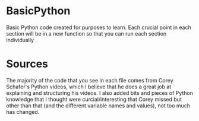 # BasicPython
Basic Python code created for purposes to learn. Each crucial point in each section will be in a new function so that you can run each section individually

# Sources
The majority of the code that you see in each file comes from Corey Schafer's Python videos, which I believe that he does a great job at explaining and structuring his videos. I also added bits and pieces of Python knowledge that I thought were curcial/interesting that Corey missed but other than that (and the different variable names and values), not too much has changed. 
